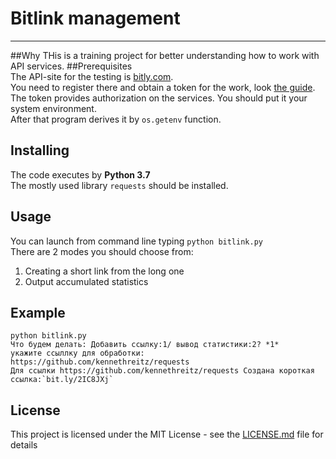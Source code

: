 # Bitlink management
***
##Why
THis is a training project for better understanding how to work with API services.
##Prerequisites  
The API-site for the testing is [bitly.com](https://bitly.com).  
You need to register there and obtain a token for the work, look [the guide](https://dev.bitly.com/get_started.html).  
The token provides authorization on the services. You should put it your system environment.  
After that program derives it by `os.getenv` function.  

## Installing
The code executes by __Python 3.7__   
The mostly used library `requests` should be installed.
## Usage
You can launch from command line typing `python bitlink.py`  
There are 2 modes you should choose from:
1. Creating a short link from the long one
2. Output accumulated statistics 
## Example
    python bitlink.py  
    Что будем делать: Добавить ссылку:1/ вывод статистики:2? *1*  
    укажите ссыллку для обработки: https://github.com/kennethreitz/requests  
    Для ссылки https://github.com/kennethreitz/requests Создана короткая ссылка:`bit.ly/2IC8JXj`  
## License
This project is licensed under the MIT License - see the [LICENSE.md](https://github.com/psergal/bitly/blob/master/license.md) file for details  
